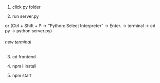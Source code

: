

1. click py folder

2. run server.py

 or (Ctrl + Shift + P →  “Python: Select Interpreter” → Enter. → terminal → cd py → python server.py)
<br/>
<h6>new terminal</h6>

3. cd frontend

4. npm i install

5. npm start
